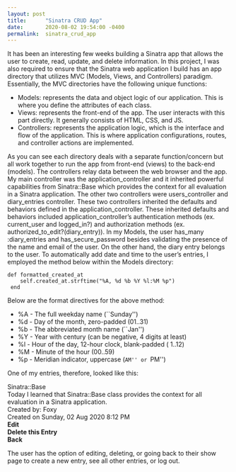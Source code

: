 ```yaml
---
layout: post
title:      "Sinatra CRUD App"
date:       2020-08-02 19:54:00 -0400
permalink:  sinatra_crud_app
---
```


It has been an interesting few weeks building a Sinatra app that allows the user to create, read, update, and delete information. In this project, I was also required to ensure that the Sinatra web application I build has an app directory that utilizes MVC (Models, Views, and Controllers) paradigm. Essentially, the MVC directories have the following unique functions:

* Models: represents the data and object logic of our application. This is where you define the attributes of each class.
* Views: represents the front-end of the app. The user interacts with this part directly. It generally consists of HTML, CSS,  and JS.
* Controllers: represents the application logic, which is the interface and flow of the application. This is where application configurations, routes, and controller actions are implemented.

As you can see each directory deals with a separate function/concern but all work together to run the app from front-end (views) to the back-end (models). The controllers relay data between the web browser and the app.
My main controller was the application_controller and it inherited powerful capabilities from Sinatra::Base which provides the context for all evaluation in a Sinatra application. The other two controllers were users_controller and diary_entries controller. These two controllers inherited the defaults and behaviors defined in the application_controller. These inherited defaults and behaviors included application_controller’s authentication methods (ex. current_user and logged_in?) and authorization methods (ex. authorized_to_edit?(diary_entry)).
In my Models, the user has_many :diary_entries and has_secure_password besides validating the presence of the name and email of the user. On the other hand, the diary entry belongs to the user. To automatically add date and time to the user’s entries, I employed the method below within the Models directory:
```
def formatted_created_at 
    self.created_at.strftime("%A, %d %b %Y %l:%M %p")
 end
```
Below are the format directives for the above method:

* %A - The full weekday name (``Sunday'')
* %d - Day of the month, zero-padded (01..31)
* %b - The abbreviated month name (``Jan'')
* %Y - Year with century (can be negative, 4 digits at least)
* %l - Hour of the day, 12-hour clock, blank-padded ( 1..12)
* %M - Minute of the hour (00..59)
* %p - Meridian indicator, uppercase (``AM'' or ``PM'')

One of my entries, therefore, looked like this:

Sinatra::Base <br>
Today I learned that Sinatra::Base class provides the context for all evaluation in a Sinatra application.<br>
Created by: Foxy<br>
Created on Sunday, 02 Aug 2020 8:12 PM<br>
**Edit**<br>
**Delete this Entry**<br>
**Back**<br>

The user has the option of editing, deleting, or going back to their show page to create a new entry, see all other entries, or log out.
